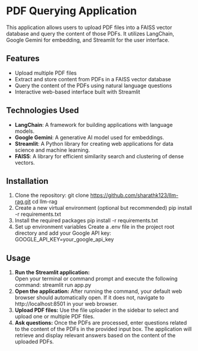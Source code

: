 # PDF Querying Application

This application allows users to upload PDF files into a FAISS vector database and query the content of those PDFs. It utilizes LangChain, Google Gemini for embedding, and Streamlit for the user interface.

## Features

- Upload multiple PDF files
- Extract and store content from PDFs in a FAISS vector database
- Query the content of the PDFs using natural language questions
- Interactive web-based interface built with Streamlit

## Technologies Used

- **LangChain**: A framework for building applications with language models.
- **Google Gemini**: A generative AI model used for embeddings.
- **Streamlit**: A Python library for creating web applications for data science and machine learning.
- **FAISS**: A library for efficient similarity search and clustering of dense vectors.

## Installation

1. Clone the repository:
   git clone https://github.com/sharathk123/llm-rag.git
   cd llm-rag
2. Create a new virtual environment (optional but recommended)
   pip install -r requirements.txt
3. Install the required packages
   pip install -r requirements.txt
4. Set up environment variables
   Create a .env file in the project root directory and add your Google API key:
   GOOGLE_API_KEY=your_google_api_key

## Usage

1. **Run the Streamlit application:**  
   Open your terminal or command prompt and execute the following command:
   streamlit run app.py
2. **Open the application:**
   After running the command, your default web browser should automatically open. If it does not, navigate to http://localhost:8501 in your web browser.
3. **Upload PDF files:**
   Use the file uploader in the sidebar to select and upload one or multiple PDF files.
4. **Ask questions:**
   Once the PDFs are processed, enter questions related to the content of the PDFs in the provided input box.
   The application will retrieve and display relevant answers based on the content of the uploaded PDFs.

